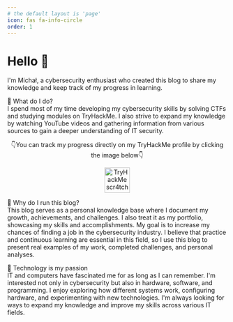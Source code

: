 ```yaml
---
# the default layout is 'page'
icon: fas fa-info-circle
order: 1
---
```



# Hello 👋


 I'm Michał, a cybersecurity enthusiast who created this blog to share my knowledge and keep track of my progress in learning.

🔹 What do I do?
<Br>I spend most of my time developing my cybersecurity skills by solving CTFs and studying modules on TryHackMe. I also strive to expand my knowledge by watching YouTube videos and gathering information from various sources to gain a deeper understanding of IT security.
<br><center>👇You can track my progress directly on my TryHackMe profile by clicking the image below👇</center>


<div align="center">
<a target="_blank" href="https://tryhackme.com/p/scr4tcher"><img height="58" title="TryHackMe Profile" alt="TryHackMe scr4tcher Profile" src="https://tryhackme-badges.s3.amazonaws.com/scr4tcher.png"></a>
</div>

🔹 Why do I run this blog?
<br>This blog serves as a personal knowledge base where I document my growth, achievements, and challenges. I also treat it as my portfolio, showcasing my skills and accomplishments. My goal is to increase my chances of finding a job in the cybersecurity industry. I believe that practice and continuous learning are essential in this field, so I use this blog to present real examples of my work, completed challenges, and personal analyses.

🔹 Technology is my passion
<Br>IT and computers have fascinated me for as long as I can remember. I'm interested not only in cybersecurity but also in hardware, software, and programming. I enjoy exploring how different systems work, configuring hardware, and experimenting with new technologies. I'm always looking for ways to expand my knowledge and improve my skills across various IT fields.








